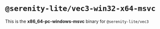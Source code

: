 # `@serenity-lite/vec3-win32-x64-msvc`

This is the **x86_64-pc-windows-msvc** binary for `@serenity-lite/vec3`
